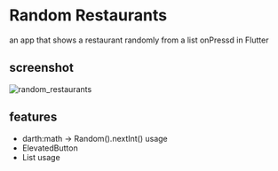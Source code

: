 # Random Restaurants

an app that shows a restaurant randomly from a list onPressd in Flutter

## screenshot
![random_restaurants](https://github.com/merihcavdar/random_restaurants/assets/84540989/aa3cc9aa-4ae0-4330-8544-15f6e288932f)

## features
- darth:math -> Random().nextInt() usage
- ElevatedButton
- List usage
